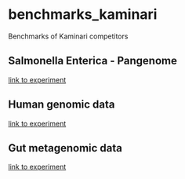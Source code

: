 # benchmarks_kaminari
Benchmarks of Kaminari competitors

## Salmonella Enterica - Pangenome

[link to experiment](https://github.com/vicLeva/benchmarks_kaminari/wiki/Salmonella_enterica)


## Human genomic data

[link to experiment](https://github.com/vicLeva/benchmarks_kaminari/wiki/Human)


## Gut metagenomic data

[link to experiment](https://github.com/vicLeva/benchmarks_kaminari/wiki/Gut)


